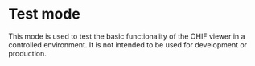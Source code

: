 # Test mode

This mode is used to test the basic functionality of the OHIF viewer
in a controlled environment. It is not intended to be used for
development or production.
